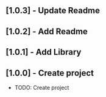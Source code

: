 ## [1.0.3] - Update Readme

## [1.0.2] - Add Readme

## [1.0.1] - Add Library

## [1.0.0] - Create project

- TODO: Create project
